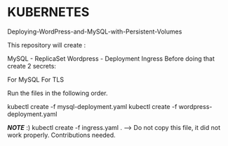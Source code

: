 # KUBERNETES 
Deploying-WordPress-and-MySQL-with-Persistent-Volumes

This repository will create :

MySQL - ReplicaSet
Wordpress - Deployment
Ingress
Before doing that create 2 secrets:

For MySQL
For TLS

Run the files in the following order.

kubectl create -f mysql-deployment.yaml
kubectl create -f wordpress-deployment.yaml

***NOTE*** :)
kubectl create -f ingress.yaml .    --> Do not copy this file, it did not work properly. Contributions needed. 
